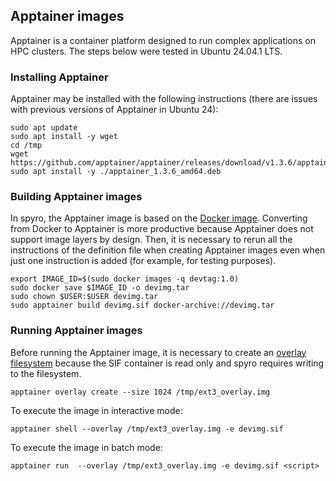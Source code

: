 ## Apptainer images

Apptainer is a container platform designed to run complex applications on HPC clusters. The steps below were tested in Ubuntu 24.04.1 LTS.

### Installing Apptainer

Apptainer may be installed with the following instructions (there are issues with previous versions of Apptainer in Ubuntu 24):
````
sudo apt update
sudo apt install -y wget
cd /tmp
wget https://github.com/apptainer/apptainer/releases/download/v1.3.6/apptainer_1.3.6_amd64.deb
sudo apt install -y ./apptainer_1.3.6_amd64.deb
````

### Building Apptainer images

In spyro, the Apptainer image is based on the [Docker image](../docker/). Converting from Docker to Apptainer is more productive because Apptainer does not support image layers by design. Then, it is necessary to rerun all the instructions of the definition file when creating Apptainer images even when just one instruction is added (for example, for testing purposes).
````
export IMAGE_ID=$(sudo docker images -q devtag:1.0)
sudo docker save $IMAGE_ID -o devimg.tar
sudo chown $USER:$USER devimg.tar
sudo apptainer build devimg.sif docker-archive://devimg.tar
````

### Running Apptainer images

Before running the Apptainer image, it is necessary to create an [overlay filesystem](https://docs.sylabs.io/guides/3.6/user-guide/persistent_overlays.html) because the SIF container is read only and spyro requires writing to the filesystem.
````
apptainer overlay create --size 1024 /tmp/ext3_overlay.img
````

To execute the image in interactive mode:
````
apptainer shell --overlay /tmp/ext3_overlay.img -e devimg.sif
````

To execute the image in batch mode:
````
apptainer run  --overlay /tmp/ext3_overlay.img -e devimg.sif <script>
````